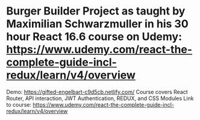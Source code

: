 # Burger Builder Project as taught by Maximilian Schwarzmuller in his 30 hour React 16.6 course on Udemy: https://www.udemy.com/react-the-complete-guide-incl-redux/learn/v4/overview
Demo: https://gifted-engelbart-c9d5cb.netlify.com/
Course covers React Router, API interaction, JWT Authentication, REDUX, and CSS Modules
Link to course: https://www.udemy.com/react-the-complete-guide-incl-redux/learn/v4/overview
